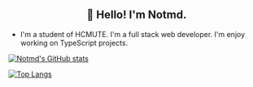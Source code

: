 <h2 align="center">👋 Hello! I'm Notmd.</h2>

- I'm a student of HCMUTE. I'm a full stack web developer. I'm enjoy working on TypeScript projects.

[![Notmd's GitHub stats](https://github-readme-stats.vercel.app/api?username=notmd&count_private=true&theme=radical&show_icons=true)](https://github.com/notmd/notmd)

[![Top Langs](https://github-readme-stats.vercel.app/api/top-langs/?username=notmd)](https://github.com/notmd/notmd)
